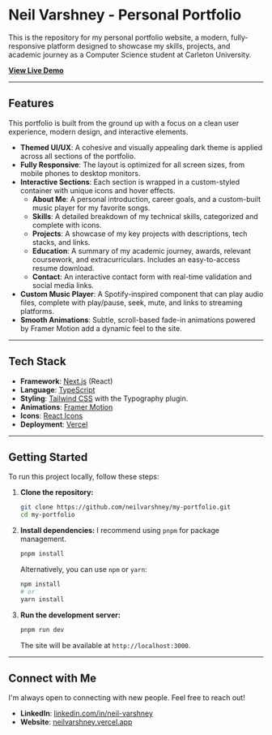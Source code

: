 # Neil Varshney - Personal Portfolio

This is the repository for my personal portfolio website, a modern, fully-responsive platform designed to showcase my skills, projects, and academic journey as a Computer Science student at Carleton University.

**[View Live Demo](https://neilvarshney.vercel.app)**

---

## Features

This portfolio is built from the ground up with a focus on a clean user experience, modern design, and interactive elements.

- **Themed UI/UX**: A cohesive and visually appealing dark theme is applied across all sections of the portfolio.
- **Fully Responsive**: The layout is optimized for all screen sizes, from mobile phones to desktop monitors.
- **Interactive Sections**: Each section is wrapped in a custom-styled container with unique icons and hover effects.
  - **About Me**: A personal introduction, career goals, and a custom-built music player for my favorite songs.
  - **Skills**: A detailed breakdown of my technical skills, categorized and complete with icons.
  - **Projects**: A showcase of my key projects with descriptions, tech stacks, and links.
  - **Education**: A summary of my academic journey, awards, relevant coursework, and extracurriculars. Includes an easy-to-access resume download.
  - **Contact**: An interactive contact form with real-time validation and social media links.
- **Custom Music Player**: A Spotify-inspired component that can play audio files, complete with play/pause, seek, mute, and links to streaming platforms.
- **Smooth Animations**: Subtle, scroll-based fade-in animations powered by Framer Motion add a dynamic feel to the site.

---

## Tech Stack

- **Framework**: [Next.js](https://nextjs.org/) (React)
- **Language**: [TypeScript](https://www.typescriptlang.org/)
- **Styling**: [Tailwind CSS](https://tailwindcss.com/) with the Typography plugin.
- **Animations**: [Framer Motion](https://www.framer.com/motion/)
- **Icons**: [React Icons](https://react-icons.github.io/react-icons/)
- **Deployment**: [Vercel](https://vercel.com/)

---

## Getting Started

To run this project locally, follow these steps:

1.  **Clone the repository:**
    ```bash
    git clone https://github.com/neilvarshney/my-portfolio.git
    cd my-portfolio
    ```

2.  **Install dependencies:**
    I recommend using `pnpm` for package management.
    ```bash
    pnpm install
    ```
    Alternatively, you can use `npm` or `yarn`:
    ```bash
    npm install
    # or
    yarn install
    ```

3.  **Run the development server:**
    ```bash
    pnpm run dev
    ```
    The site will be available at `http://localhost:3000`.

---

## Connect with Me

I'm always open to connecting with new people. Feel free to reach out!

-   **LinkedIn**: [linkedin.com/in/neil-varshney](https://www.linkedin.com/in/neil-varshney/)
-   **Website**: [neilvarshney.vercel.app](https://neilvarshney.vercel.app)
